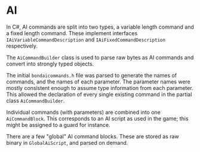 # AI

In C#, AI commands are split into two types, a variable length command and a fixed length command. These implement interfaces `IAiVariableCommandDescription` and `IAiFixedCommandDescription` respectively.

The `AiCommandBuilder` class is used to parse raw bytes as AI commands and convert into strongly typed objects.

The initial `bondaicommands.h` file was parsed to generate the names of commands, and the names of each parameter. The parameter names were mostly consistent enough to assume type information from each parameter. This allowed the declaration of every single existing command in the partial class `AiCommandBuilder`.

Individual commands (with parameters) are combined into one `AiCommandBlock`. This corresponds to an AI script as used in the game; this might be assigned to a guard for instance.

There are a few "global" AI command blocks. These are stored as raw binary in `GlobalAiScript`, and parsed on demand.
